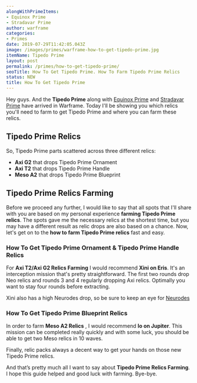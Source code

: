 ```yaml
---
alongWithPrimeItems:
- Equinox Prime
- Stradavar Prime
author: warframe
categories:
- Primes
date: 2019-07-29T11:42:05.043Z
image: /images/primes/warframe-how-to-get-tipedo-prime.jpg
itemName: Tipedo Prime
layout: post
permalink: /primes/how-to-get-tipedo-prime/
seoTitle: How To Get Tipedo Prime. How To Farm Tipedo Prime Relics
status: NEW
title: How To Get Tipedo Prime
---
```

<p>Hey guys. And the <strong>Tipedo Prime</strong> along with <a href="/primes/how-to-get-equinox-prime/" title="How To Get Equinox Prime">Equinox Prime</a> and <a href="/primes/how-to-get-stradavar-prime/" title="How To Get Stradavar Prime">Stradavar Prime</a> have arrived in Warframe. Today I'll be showing you which relics you'll need to farm to get Tipedo Prime and where you can farm these relics.</p><!--more--> <h2>Tipedo Prime Relics</h2> <p>So, Tipedo Prime parts scattered across three different relics:</p> <ul>  <li> <b>Axi G2</b> that drops Tipedo Prime Ornament </li>  <li> <b>Axi T2</b> that drops Tipedo Prime Handle </li>  <li> <b>Meso A2</b> that drops Tipedo Prime Blueprint </li>  </ul> <h2>Tipedo Prime Relics Farming</h2> <p>Before we proceed any further, I would like to say that all spots that I'll share with you are based on my personal experience <strong>farming Tipedo Prime relics</strong>. The spots gave me the necessary relics at the shortest time, but you may have a different result as relic drops are also based on a chance. Now, let's get on to the <strong>how to farm Tipedo Prime relics</strong> fast and easy.</p>  <h3>How To Get Tipedo Prime Ornament &amp; Tipedo Prime Handle Relics</h3>    <p>For <b>Axi T2/Axi G2 Relics Farming</b> I would recommend <b>Xini on Eris</b>. It's an interception mission that's pretty straightforward. The first two rounds drop Neo relics and rounds 3 and 4 regularly dropping Axi relics. Optimally you want to stay four rounds before extracting.</p> <p>Xini also has a high Neurodes drop, so be sure to keep an eye for <a href="/warframe-neurodes-farming/" title="Warframe Neurodes Farming">Neurodes</a></p>      <h3>How To Get Tipedo Prime Blueprint Relics</h3>    <p>In order to farm <b>Meso A2 Relics</b> , I would recommend <b>Io on Jupiter</b>. This mission can be completed really quickly and with some luck, you should be able to get two Meso relics in 10 waves.</p>      <p>Finally, relic packs always a decent way to get your hands on those new Tipedo Prime relics.</p> <p>And that’s pretty much all I want to say about <strong>Tipedo Prime Relics Farming</strong>. I hope this guide helped and good luck with farming. Bye-bye.</p>